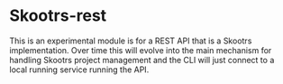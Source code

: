 # Skootrs-rest

This is an experimental module is for a REST API that is a Skootrs implementation. Over time this will evolve into the main mechanism for handling Skootrs project management and the CLI will just connect to a local running service running the API.